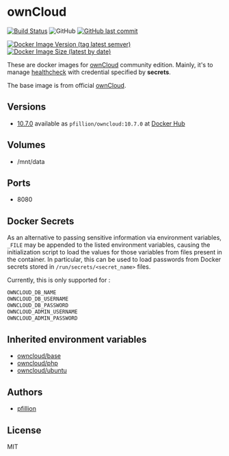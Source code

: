 # ownCloud

[![Build Status](https://drone.pfillion.com/api/badges/pfillion/owncloud/status.svg?branch=master)](https://drone.pfillion.com/pfillion/owncloud)
![GitHub](https://img.shields.io/github/license/pfillion/owncloud)
[![GitHub last commit](https://img.shields.io/github/last-commit/pfillion/owncloud?logo=github)](https://github.com/pfillion/owncloud "GitHub projet")

[![Docker Image Version (tag latest semver)](https://img.shields.io/docker/v/pfillion/owncloud/latest?logo=docker)](https://hub.docker.com/r/pfillion/owncloud "Docker Hub Repository")
[![Docker Image Size (latest by date)](https://img.shields.io/docker/image-size/pfillion/owncloud/latest?logo=docker)](https://hub.docker.com/r/pfillion/owncloud "Docker Hub Repository")

These are docker images for [ownCloud](https://owncloud.org) community edition. Mainly, it's to manage [healthcheck](https://docs.docker.com/engine/reference/builder/#healthcheck) with credential specified by **secrets**.

The base image is from official [ownCloud](https://hub.docker.com/r/owncloud/server).

## Versions

* [10.7.0](https://github.com/pfillion/owncloud/tree/master) available as ```pfillion/owncloud:10.7.0``` at [Docker Hub](https://hub.docker.com/r/pfillion/owncloud/)

## Volumes

* /mnt/data

## Ports

* 8080

## Docker Secrets

As an alternative to passing sensitive information via environment variables, `_FILE` may be appended to the listed environment variables, causing the initialization script to load the values for those variables from files present in the container. In particular, this can be used to load passwords from Docker secrets stored in `/run/secrets/<secret_name>` files.

Currently, this is only supported for :

```bash
OWNCLOUD_DB_NAME
OWNCLOUD_DB_USERNAME
OWNCLOUD_DB_PASSWORD
OWNCLOUD_ADMIN_USERNAME
OWNCLOUD_ADMIN_PASSWORD
```

## Inherited environment variables

* [owncloud/base](https://github.com/owncloud-docker/base#available-environment-variables)
* [owncloud/php](https://github.com/owncloud-docker/php#available-environment-variables)
* [owncloud/ubuntu](https://github.com/owncloud-docker/ubuntu#available-environment-variables)

## Authors

* [pfillion](https://github.com/pfillion)

## License

MIT
